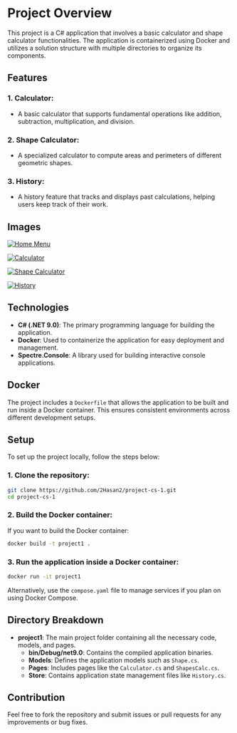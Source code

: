 # Project Overview

This project is a C# application that involves a basic calculator and shape calculator functionalities. The application is containerized using Docker and utilizes a solution structure with multiple directories to organize its components.

## Features

### 1. **Calculator**:

- A basic calculator that supports fundamental operations like addition, subtraction, multiplication, and division.

### 2. **Shape Calculator**:

- A specialized calculator to compute areas and perimeters of different geometric shapes.

### 3. **History**:

- A history feature that tracks and displays past calculations, helping users keep track of their work.

## Images

[![Home Menu](images/home.png)](images/home.png)

[![Calculator](images/calc.png)](images/calc.png)

[![Shape Calculator](images/shapes.png)](images/shapes.png)

[![History](images/history.png)](images/history.png)

## Technologies

- **C# (.NET 9.0)**: The primary programming language for building the application.
- **Docker**: Used to containerize the application for easy deployment and management.
- **Spectre.Console**: A library used for building interactive console applications.

## Docker

The project includes a `Dockerfile` that allows the application to be built and run inside a Docker container. This ensures consistent environments across different development setups.

## Setup

To set up the project locally, follow the steps below:

### 1. Clone the repository:

```bash
git clone https://github.com/2Hasan2/project-cs-1.git
cd project-cs-1
```

### 2. Build the Docker container:

If you want to build the Docker container:

```bash
docker build -t project1 .
```

### 3. Run the application inside a Docker container:

```bash
docker run -it project1
```

Alternatively, use the `compose.yaml` file to manage services if you plan on using Docker Compose.

## Directory Breakdown

- **project1**: The main project folder containing all the necessary code, models, and pages.
  - **bin/Debug/net9.0**: Contains the compiled application binaries.
  - **Models**: Defines the application models such as `Shape.cs`.
  - **Pages**: Includes pages like the `Calculator.cs` and `ShapesCalc.cs`.
  - **Store**: Contains application state management files like `History.cs`.

## Contribution

Feel free to fork the repository and submit issues or pull requests for any improvements or bug fixes.
